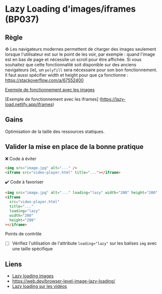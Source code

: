 # Lazy Loading d'images/iframes (BP037)

## Règle

:recycle: Les navigateurs modernes permettent de charger des images seulement lorsque l'utilisateur est sur le point de les voir, par exemple : quand l'image est en bas de page et nécessite un scroll pour être affichée.
Si vous souhaitez que cette fonctionnalité soit disponible sur des anciens navigateurs (ie), un `polyfill` sera nécessaire pour son bon fonctionnement.
Il faut aussi spécifier width et height pour que ça fonctionne :
https://stackoverflow.com/a/67552400

[Exemple de fonctionnement avec les images](https://mathiasbynens.be/demo/img-loading-lazy)

[Exemple de fonctionnement avec les iframes]
(https://lazy-load.netlify.app/iframes)

## Gains

Optimisation de la taille des ressources statiques.

## Valider la mise en place de la bonne pratique

:x: Code à éviter

```html
<img src="image.jpg" alt="..." />
<iframe src="video-player.html" title="..."></iframe>
```

:heavy_check_mark: Code à favoriser

```html
<img src="image.jpg" alt="..." loading="lazy" width="200" height="200" />
<iframe
  src="video-player.html"
  title="..."
  loading="lazy"
  width="200"
  height="200"
></iframe>
```

Points de contrôle

- [ ] Vérifiez l'utilisation de l'attribute `loading="lazy"` sur les balises `img` avec une taille spécifique

## Liens

- [Lazy loading images](https://developer.mozilla.org/en-US/docs/Web/Performance/Lazy_loading#images_and_iframes)
- https://web.dev/browser-level-image-lazy-loading/
- [Lazy loading sur les vidéos](https://web.dev/lazy-loading-video/)
